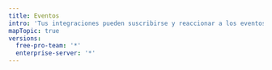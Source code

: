 ```yaml
---
title: Eventos
intro: 'Tus integraciones pueden suscribirse y reaccionar a los eventos en {{ site.data.variables.product.prodname_dotcom }}.'
mapTopic: true
versions:
  free-pro-team: '*'
  enterprise-server: '*'
---
```


